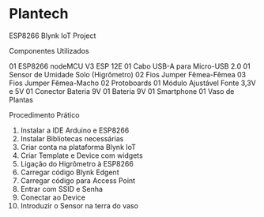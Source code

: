 # Plantech
ESP8266 Blynk IoT Project

Componentes Utilizados

01 ESP8266 nodeMCU V3 ESP 12E 
01 Cabo USB-A para Micro-USB 2.0
01 Sensor de Umidade Solo (Higrômetro)
02 Fios Jumper Fêmea-Fêmea
03 Fios Jumper Fêmea-Macho
02 Protoboards 
01 Módulo Ajustável Fonte 3,3V e 5V
01 Conector Bateria 9V
01 Bateria 9V
01 Smartphone 
01 Vaso de Plantas

Procedimento Prático

01. Instalar a IDE Arduino e ESP8266
02. Instalar Bibliotecas necessárias
03. Criar conta na plataforma Blynk IoT 
04. Criar Template e Device com widgets
05. Ligação do Higrômetro à ESP8266
06. Carregar código Blynk Edgent
07. Carregar código para Access Point
08. Entrar com SSID e Senha
09. Conectar ao Device
10. Introduzir o Sensor na terra do vaso


